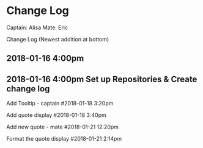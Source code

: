 Change Log
=============
Captain:    Alisa
Mate:       Eric

Change Log (Newest addition at bottom)
## 2018-01-16 4:00pm

## 2018-01-16 4:00pm Set up Repositories & Create change log

Add Tooltip - captain #2018-01-18 3:20pm

Add quote display  #2018-01-18 3:40pm

Add new quote - mate #2018-01-21 12:20pm

Format the quote display #2018-01-21 2:14pm

